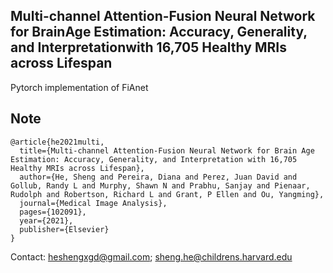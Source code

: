 ## Multi-channel Attention-Fusion Neural Network for BrainAge Estimation: Accuracy, Generality, and Interpretationwith 16,705 Healthy MRIs across Lifespan
Pytorch implementation of FiAnet <br/>


## Note

```
@article{he2021multi,
  title={Multi-channel Attention-Fusion Neural Network for Brain Age Estimation: Accuracy, Generality, and Interpretation with 16,705 Healthy MRIs across Lifespan},
  author={He, Sheng and Pereira, Diana and Perez, Juan David and Gollub, Randy L and Murphy, Shawn N and Prabhu, Sanjay and Pienaar, Rudolph and Robertson, Richard L and Grant, P Ellen and Ou, Yangming},
  journal={Medical Image Analysis},
  pages={102091},
  year={2021},
  publisher={Elsevier}
}
```

Contact: heshengxgd@gmail.com; sheng.he@childrens.harvard.edu
